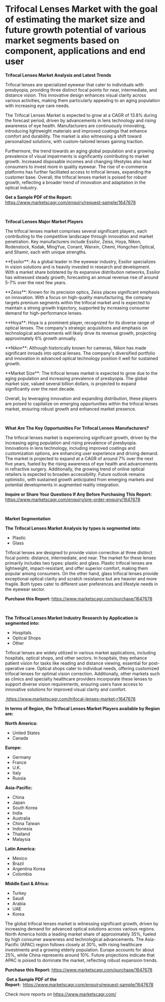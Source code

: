 <p><h1>Trifocal Lenses Market with the goal of estimating the market size and future growth potential of various market segments based on component, applications and end user</h1></p><p><strong>Trifocal Lenses Market Analysis and Latest Trends</strong></p>
<p><p>Trifocal lenses are specialized eyewear that cater to individuals with presbyopia, providing three distinct focal points for near, intermediate, and distance vision. This innovative design enhances visual clarity across various activities, making them particularly appealing to an aging population with increasing eye care needs.</p><p>The Trifocal Lenses Market is expected to grow at a CAGR of 13.8% during the forecast period, driven by advancements in lens technology and rising awareness of eye health. Manufacturers are continuously innovating, introducing lightweight materials and improved coatings that enhance comfort and durability. The market is also witnessing a shift toward personalized solutions, with custom-tailored lenses gaining traction.</p><p>Furthermore, the trend towards an aging global population and a growing prevalence of visual impairments is significantly contributing to market growth. Increased disposable incomes and changing lifestyles also lead consumers to invest more in quality eyewear. The rise of e-commerce platforms has further facilitated access to trifocal lenses, expanding the customer base. Overall, the trifocal lenses market is poised for robust growth, reflecting a broader trend of innovation and adaptation in the optical industry.</p></p>
<p><strong>Get a Sample PDF of the Report:&nbsp;</strong> <a href="https://www.marketscagr.com/enquiry/request-sample/1647678?utm_campaign=2241&utm_medium=2&utm_source=Github&utm_content=ia&utm_term=15022025&utm_id=trifocal-lenses">https://www.marketscagr.com/enquiry/request-sample/1647678</a></p>
<p>&nbsp;</p>
<p><strong>Trifocal Lenses Major Market Players</strong></p>
<p><p>The trifocal lenses market comprises several significant players, each contributing to the competitive landscape through innovation and market penetration. Key manufacturers include Essilor, Zeiss, Hoya, Nikon, Rodenstock, Kodak, MingYue, Conant, Wanxin, Chemi, Hongchen Optical, and Shamir, each with unique strengths.</p><p>**Essilor**: As a global leader in the eyewear industry, Essilor specializes in vision solutions and is heavily invested in research and development. With a market share bolstered by its expansive distribution networks, Essilor has witnessed steady growth, forecasting an annual revenue rise of around 5-7% over the next few years.</p><p>**Zeiss**: Known for its precision optics, Zeiss places significant emphasis on innovation. With a focus on high-quality manufacturing, the company targets premium segments within the trifocal market and is expected to maintain a strong growth trajectory, supported by increasing consumer demand for high-performance lenses.</p><p>**Hoya**: Hoya is a prominent player, recognized for its diverse range of optical lenses. The company's strategic acquisitions and emphasis on technological advancements will likely drive its revenue growth, projecting approximately 6% growth annually.</p><p>**Nikon**: Although historically known for cameras, Nikon has made significant inroads into optical lenses. The company's diversified portfolio and innovation in advanced optical technology position it well for sustained growth.</p><p>**Market Size**: The trifocal lenses market is expected to grow due to the aging population and increasing prevalence of presbyopia. The global market size, valued several billion dollars, is projected to expand significantly over the next decade.</p><p>Overall, by leveraging innovation and expanding distribution, these players are poised to capitalize on emerging opportunities within the trifocal lenses market, ensuring robust growth and enhanced market presence.</p></p>
<p>&nbsp;</p>
<p><strong>What Are The Key Opportunities For Trifocal Lenses Manufacturers?</strong></p>
<p><p>The trifocal lenses market is experiencing significant growth, driven by the increasing aging population and rising prevalence of presbyopia. Innovations in lens technology, including improved coatings and customization options, are enhancing user experience and driving demand. The market is projected to expand at a CAGR of around 7% over the next five years, fueled by the rising awareness of eye health and advancements in refractive surgery. Additionally, the growing trend of online optical retailers is expected to broaden accessibility. Future outlook remains optimistic, with sustained growth anticipated from emerging markets and potential developments in augmented reality integration.</p></p>
<p><strong>Inquire or Share Your Questions If Any Before Purchasing This Report:</strong> <a href="https://www.marketscagr.com/enquiry/pre-order-enquiry/1647678?utm_campaign=2241&utm_medium=2&utm_source=Github&utm_content=ia&utm_term=15022025&utm_id=trifocal-lenses">https://www.marketscagr.com/enquiry/pre-order-enquiry/1647678</a></p>
<p>&nbsp;</p>
<p><strong>Market Segmentation</strong></p>
<p><strong>The Trifocal Lenses Market Analysis by types is segmented into:</strong></p>
<p><ul><li>Plastic</li><li>Glass</li></ul></p>
<p><p>Trifocal lenses are designed to provide vision correction at three distinct focal points: distance, intermediate, and near. The market for these lenses primarily includes two types: plastic and glass. Plastic trifocal lenses are lightweight, impact-resistant, and offer superior comfort, making them popular among consumers. On the other hand, glass trifocal lenses provide exceptional optical clarity and scratch resistance but are heavier and more fragile. Both types cater to different user preferences and lifestyle needs in the eyewear sector.</p></p>
<p><strong>Purchase this Report:&nbsp;</strong><a href="https://www.marketscagr.com/purchase/1647678?utm_campaign=2241&utm_medium=2&utm_source=Github&utm_content=ia&utm_term=15022025&utm_id=trifocal-lenses">https://www.marketscagr.com/purchase/1647678</a></p>
<p>&nbsp;</p>
<p><strong>The Trifocal Lenses Market Industry Research by Application is segmented into:</strong></p>
<p><ul><li>Hospitals</li><li>Optical Shops</li><li>Other</li></ul></p>
<p><p>Trifocal lenses are widely utilized in various market applications, including hospitals, optical shops, and other sectors. In hospitals, they enhance patient vision for tasks like reading and distance viewing, essential for post-operative care. Optical shops cater to individual needs, offering customized trifocal lenses for optimal vision correction. Additionally, other markets such as clinics and specialty healthcare providers incorporate these lenses to support diverse vision requirements, ensuring users have access to innovative solutions for improved visual clarity and comfort.</p></p>
<p><a href="https://www.marketscagr.com/trifocal-lenses-market-r1647678?utm_campaign=2241&utm_medium=2&utm_source=Github&utm_content=ia&utm_term=15022025&utm_id=trifocal-lenses">&nbsp;https://www.marketscagr.com/trifocal-lenses-market-r1647678</a></p>
<p><strong>In terms of Region, the Trifocal Lenses Market Players available by Region are:</strong></p>
<p>
    <p> <strong> North America: </strong>
        <ul>
            <li>United States</li>
            <li>Canada</li>
        </ul>
        </p> 
    <p> <strong> Europe: </strong>
        <ul>
            <li>Germany</li>
            <li>France</li>
            <li>U.K.</li>
            <li>Italy</li>
            <li>Russia</li>
        </ul>
        </p> 
    <p> <strong> Asia-Pacific: </strong>
        <ul>
            <li>China</li>
            <li>Japan</li>
            <li>South Korea</li>
            <li>India</li>
            <li>Australia</li>
            <li>China Taiwan</li>
            <li>Indonesia</li>
            <li>Thailand</li>
            <li>Malaysia</li>
        </ul>
        </p> 
    <p> <strong> Latin America: </strong>
        <ul>
            <li>Mexico</li>
            <li>Brazil</li>
            <li>Argentina Korea</li>
            <li>Colombia</li>
        </ul>
        </p> 
    <p> <strong> Middle East & Africa: </strong>
        <ul>
            <li>Turkey</li>
            <li>Saudi</li>
            <li>Arabia</li>
            <li>UAE</li>
            <li>Korea</li>
        </ul>
    </p>
    </p>
<p><p>The global trifocal lenses market is witnessing significant growth, driven by increasing demand for advanced optical solutions across various regions. North America holds a leading market share of approximately 35%, fueled by high consumer awareness and technological advancements. The Asia-Pacific (APAC) region follows closely at 30%, with rising healthcare investments and a growing elderly population. Europe accounts for about 25%, while China represents around 10%. Future projections indicate that APAC is poised to dominate the market, reflecting robust expansion trends.</p></p>
<p><strong>Purchase this Report: </strong><a href="https://www.marketscagr.com/purchase/1647678?utm_campaign=2241&utm_medium=2&utm_source=Github&utm_content=ia&utm_term=15022025&utm_id=trifocal-lenses">https://www.marketscagr.com/purchase/1647678</a></p>
<p>&nbsp;<strong>Get a Sample PDF of the Report:&nbsp;&nbsp;</strong><a href="https://www.marketscagr.com/enquiry/request-sample/1647678?utm_campaign=2241&utm_medium=2&utm_source=Github&utm_content=ia&utm_term=15022025&utm_id=trifocal-lenses">https://www.marketscagr.com/enquiry/request-sample/1647678</a></p>
<p><strong></strong></p>
<p>Check more reports on <a href="https://www.marketscagr.com/?utm_campaign=2241&utm_medium=2&utm_source=Github&utm_content=ia&utm_term=15022025&utm_id=trifocal-lenses">https://www.marketscagr.com/</a></p>